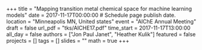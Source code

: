 +++
title = "Mapping transition metal chemical space for machine learning models"
date = 2017-11-17T00:00:00  # Schedule page publish date.
location = "Minneapolis MN, United states"
event = "AIChE Annual Meeting"
draft = false
url_pdf = "tks/AICHE17.pdf"
time_start = 2017-11-17T13:00:00
all_day = false
authors = ["Jon Paul Janet", "Heather Kulik"]
featured = false
projects = []
tags = []
slides = ""
math = true
+++